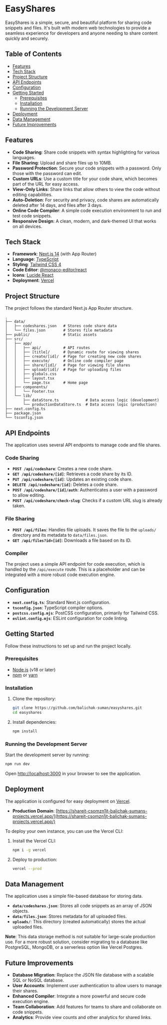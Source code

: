 # EasyShares

EasyShares is a simple, secure, and beautiful platform for sharing code snippets and files. It's built with modern web technologies to provide a seamless experience for developers and anyone needing to share content quickly and securely.

## Table of Contents

- [Features](#features)
- [Tech Stack](#tech-stack)
- [Project Structure](#project-structure)
- [API Endpoints](#api-endpoints)
- [Configuration](#configuration)
- [Getting Started](#getting-started)
  - [Prerequisites](#prerequisites)
  - [Installation](#installation)
  - [Running the Development Server](#running-the-development-server)
- [Deployment](#deployment)
- [Data Management](#data-management)
- [Future Improvements](#future-improvements)

## Features

- **Code Sharing**: Share code snippets with syntax highlighting for various languages.
- **File Sharing**: Upload and share files up to 10MB.
- **Password Protection**: Secure your code snippets with a password. Only those with the password can edit.
- **Custom URLs**: Use a custom title for your code share, which becomes part of the URL for easy access.
- **View-Only Links**: Share links that allow others to view the code without editing capabilities.
- **Auto-Deletion**: For security and privacy, code shares are automatically deleted after 14 days, and files after 3 days.
- **Online Code Compiler**: A simple code execution environment to run and test code snippets.
- **Responsive Design**: A clean, modern, and dark-themed UI that works on all devices.

## Tech Stack

- **Framework**: [Next.js 14](https://nextjs.org/) (with App Router)
- **Language**: [TypeScript](https://www.typescriptlang.org/)
- **Styling**: [Tailwind CSS 4](https://tailwindcss.com/)
- **Code Editor**: [@monaco-editor/react](https://www.npmjs.com/package/@monaco-editor/react)
- **Icons**: [Lucide React](https://lucide.dev/)
- **Deployment**: [Vercel](https://vercel.com/)

## Project Structure

The project follows the standard Next.js App Router structure.

```
.
├── data/
│   ├── codeshares.json   # Stores code share data
│   └── files.json        # Stores file metadata
├── public/               # Static assets
├── src/
│   ├── app/
│   │   ├── api/          # API routes
│   │   ├── [title]/      # Dynamic route for viewing shares
│   │   ├── create/[id]/  # Page for creating new code shares
│   │   ├── execute/      # Online code compiler page
│   │   ├── share/[id]/   # Page for viewing file shares
│   │   ├── upload/[id]/  # Page for uploading files
│   │   ├── globals.css
│   │   ├── layout.tsx
│   │   └── page.tsx      # Home page
│   ├── components/
│   │   └── Footer.tsx
│   └── lib/
│       ├── dataStore.ts            # Data access logic (development)
│       └── productionDataStore.ts  # Data access logic (production)
├── next.config.ts
├── package.json
└── tsconfig.json
```

## API Endpoints

The application uses several API endpoints to manage code and file shares.

### Code Sharing

- **`POST /api/codeshare`**: Creates a new code share.
- **`GET /api/codeshare/[id]`**: Retrieves a code share by its ID.
- **`PUT /api/codeshare/[id]`**: Updates an existing code share.
- **`DELETE /api/codeshare/[id]`**: Deletes a code share.
- **`POST /api/codeshare/[id]/auth`**: Authenticates a user with a password to allow editing.
- **`POST /api/codeshare/check-slug`**: Checks if a custom URL slug is already taken.

### File Sharing

- **`POST /api/files`**: Handles file uploads. It saves the file to the `uploads/` directory and its metadata to `data/files.json`.
- **`GET /api/files?id=[id]`**: Downloads a file based on its ID.

### Compiler

The project uses a simple API endpoint for code execution, which is handled by the `/api/execute` route. This is a placeholder and can be integrated with a more robust code execution engine.

## Configuration

- **`next.config.ts`**: Standard Next.js configuration.
- **`tsconfig.json`**: TypeScript compiler options.
- **`postcss.config.mjs`**: PostCSS configuration, primarily for Tailwind CSS.
- **`eslint.config.mjs`**: ESLint configuration for code linting.

## Getting Started

Follow these instructions to set up and run the project locally.

### Prerequisites

- [Node.js](https://nodejs.org/en/) (v18 or later)
- [npm](https://www.npmjs.com/) or [yarn](https://yarnpkg.com/)

### Installation

1.  Clone the repository:
    ```bash
    git clone https://github.com/balichak-suman/easyshares.git
    cd easyshares
    ```
2.  Install dependencies:
    ```bash
    npm install
    ```

### Running the Development Server

Start the development server by running:

```bash
npm run dev
```

Open [http://localhost:3000](http://localhost:3000) in your browser to see the application.

## Deployment

The application is configured for easy deployment on [Vercel](https://vercel.com/).

- **Production Domain**: [https://shareit-csomzn1jt-balichak-sumans-projects.vercel.app/](https://shareit-csomzn1jt-balichak-sumans-projects.vercel.app/)

To deploy your own instance, you can use the Vercel CLI:

1.  Install the Vercel CLI:
    ```bash
    npm i -g vercel
    ```
2.  Deploy to production:
    ```bash
    vercel --prod
    ```

## Data Management

The application uses a simple file-based database for storing data.

- **`data/codeshares.json`**: Stores all code snippets as an array of JSON objects.
- **`data/files.json`**: Stores metadata for all uploaded files.
- **`uploads/`**: This directory (created automatically) stores the actual uploaded files.

**Note**: This data storage method is not suitable for large-scale production use. For a more robust solution, consider migrating to a database like PostgreSQL, MongoDB, or a serverless option like Vercel Postgres.

## Future Improvements

- **Database Migration**: Replace the JSON file database with a scalable SQL or NoSQL database.
- **User Accounts**: Implement user authentication to allow users to manage their shares.
- **Enhanced Compiler**: Integrate a more powerful and secure code execution engine.
- **Team Collaboration**: Add features for teams to share and collaborate on code snippets.
- **Analytics**: Provide view counts and other analytics for shared links.
